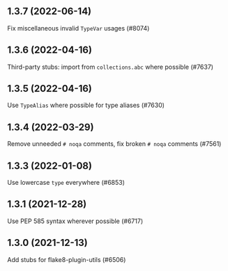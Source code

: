 ## 1.3.7 (2022-06-14)

Fix miscellaneous invalid `TypeVar` usages (#8074)

## 1.3.6 (2022-04-16)

Third-party stubs: import from `collections.abc` where possible (#7637)

## 1.3.5 (2022-04-16)

Use `TypeAlias` where possible for type aliases (#7630)

## 1.3.4 (2022-03-29)

Remove unneeded `# noqa` comments, fix broken `# noqa` comments (#7561)

## 1.3.3 (2022-01-08)

Use lowercase `type` everywhere (#6853)

## 1.3.1 (2021-12-28)

Use PEP 585 syntax wherever possible (#6717)

## 1.3.0 (2021-12-13)

Add stubs for flake8-plugin-utils (#6506)

